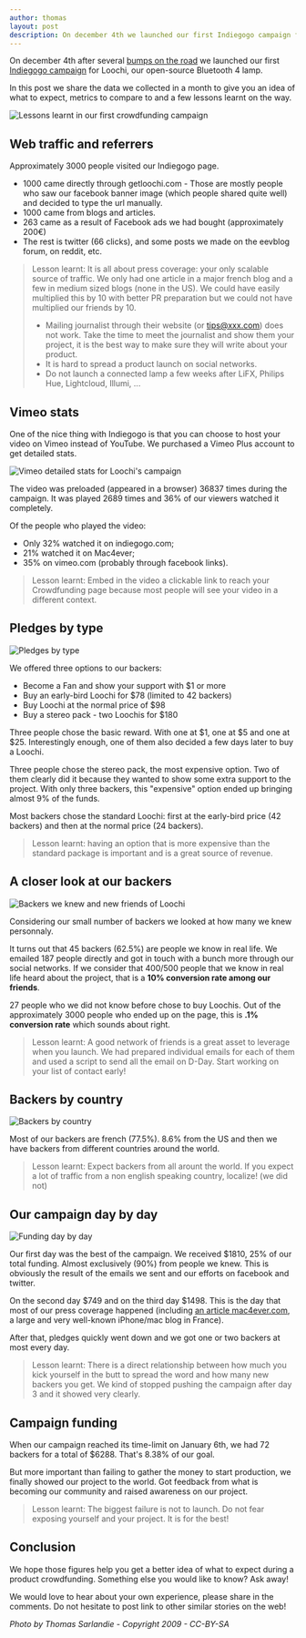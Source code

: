 ```yaml
---
author: thomas
layout: post
description: On december 4th we launched our first Indiegogo campaign for Loochi, our open-source Bluetooth 4 lamp. In this post we would like to share all the data we collected in a month to give you an idea of what to expect, metrics to compare to and a few lessons learnt on the way.
---
```


On december 4th after several [bumps on the road][kickstarter-frustration] we launched our first [Indiegogo campaign][indiegogo-loochi] for Loochi, our open-source Bluetooth 4 lamp.

In this post we share the data we collected in a month to give you an idea of what to expect, metrics to compare to and a few lessons learnt on the way.

![Lessons learnt in our first crowdfunding campaign](/blog/img/igg-details-lessonslearnt.jpg)

<!-- more -->

## Web traffic and referrers

Approximately 3000 people visited our Indiegogo page.

 * 1000 came directly through getloochi.com - Those are mostly people who saw our facebook banner image (which people shared quite well) and decided to type the url manually. 
 * 1000 came from blogs and articles.
 * 263 came as a result of Facebook ads we had bought (approximately 200€)
 * The rest is twitter (66 clicks), and some posts we made on the eevblog forum, on reddit, etc.
 
> Lesson learnt: It is all about press coverage: your only scalable source of traffic. We only had one article in a major french blog and a few in medium sized blogs (none in the US). We could have easily multiplied this by 10 with better PR preparation but we could not have multiplied our friends by 10.
> 
>  * Mailing journalist through their website (or tips@xxx.com) does not work. Take the time to meet the journalist and show them your project, it is the best way to make sure they will write about your product.
>  * It is hard to spread a product launch on social networks.
>  * Do not launch a connected lamp a few weeks after LiFX, Philips Hue, Lightcloud, Illumi, ...

## Vimeo stats

One of the nice thing with Indiegogo is that you can choose to host your video on Vimeo instead of YouTube. We purchased a Vimeo Plus account to get detailed stats.

![Vimeo detailed stats for Loochi's campaign](/blog/img/igg-details-vimeo.png)

The video was preloaded (appeared in a browser) 36837 times during the campaign. It was played 2689 times and 36% of our viewers watched it completely.

Of the people who played the video:
 * Only 32% watched it on indiegogo.com;
 * 21% watched it on Mac4ever;
 * 35% on vimeo.com (probably through facebook links).

> Lesson learnt: Embed in the video a clickable link to reach your Crowdfunding page because most people will see your video in a different context.

## Pledges by type

![Pledges by type](/blog/img/igg-details-pledges.png)

We offered three options to our backers:

 * Become a Fan and show your support with $1 or more
 * Buy an early-bird Loochi for $78 (limited to 42 backers)
 * Buy Loochi at the normal price of $98
 * Buy a stereo pack - two Loochis for $180
 
Three people chose the basic reward. With one at $1, one at $5 and one at $25. Interestingly enough, one of them also decided a few days later to buy a Loochi.

Three people chose the stereo pack, the most expensive option. Two of them clearly did it because they wanted to show some extra support to the project. With only three backers, this "expensive" option ended up bringing almost 9% of the funds.

Most backers chose the standard Loochi: first at the early-bird price (42 backers) and then at the normal price (24 backers).

> Lesson learnt: having an option that is more expensive than the standard package is important and is a great source of revenue.

## A closer look at our backers

![Backers we knew and new friends of Loochi](/blog/img/igg-details-backers.png)

Considering our small number of backers we looked at how many we knew personnaly.

It turns out that 45 backers (62.5%) are people we know in real life. We emailed 187 people directly and got in touch with a bunch more through our social networks. If we consider that 400/500 people that we know in real life heard about the project, that is a **10% conversion rate among our friends**.

27 people who we did not know before chose to buy Loochis. Out of the approximately 3000 people who ended up on the page, this is **.1% conversion rate** which sounds about right.

> Lesson learnt: A good network of friends is a great asset to leverage when you launch. We had prepared individual emails for each of them and used a script to send all the email on D-Day. Start working on your list of contact early!

## Backers by country

![Backers by country](/blog/img/igg-details-country.png)

Most of our backers are french (77.5%). 8.6% from the US and then we have backers from different countries around the world.

> Lesson learnt: Expect backers from all arount the world. If you expect a lot of traffic from a non english speaking country, localize! (we did not)

## Our campaign day by day

![Funding day by day](/blog/img/igg-details-daily.png)

Our first day was the best of the campaign. We received $1810, 25% of our total funding. Almost exclusively (90%) from people we knew. This is obviously the result of the emails we sent and our efforts on facebook and twitter.

On the second day $749 and on the third day $1498. This is the day that most of our press coverage happened (including [an article mac4ever.com][mac4ever], a large and very well-known iPhone/mac blog in France).

After that, pledges quickly went down and we got one or two backers at most every day.

> Lesson learnt: There is a direct relationship between how much you kick yourself in the butt to spread the word and how many new backers you get. We kind of stopped pushing the campaign after day 3 and it showed very clearly.

## Campaign funding

When our campaign reached its time-limit on January 6th, we had 72 backers for a total of $6288. That's 8.38% of our goal.

But more important than failing to gather the money to start production, we finally showed our project to the world. Got feedback from what is becoming our community and raised awareness on our project.

> Lesson learnt: The biggest failure is not to launch. Do not fear exposing yourself and your project. It is for the best!

## Conclusion

We hope those figures help you get a better idea of what to expect during a product crowdfunding. Something else you would like to know? Ask away!

We would love to hear about your own experience, please share in the comments. Do not hesitate to post link to other similar stories on the web!

*Photo by Thomas Sarlandie - Copyright 2009 - CC-BY-SA*

[kickstarter-frustration]: /blog/kickstarter-frustration-incomprehension/
[indiegogo-loochi]: http://www.indiegogo.com/projects/272058
[mac4ever]: www.mac4ever.com/actu/75848_loochi-la-lampe-open-source-controlable-avec-l-iphone-et-l-ipad